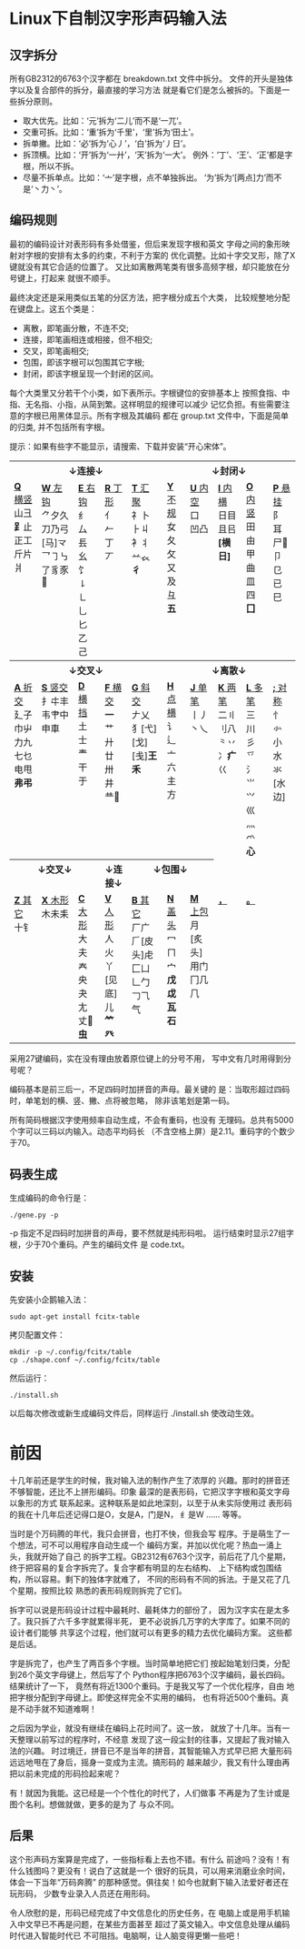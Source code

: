 # Linux下自制汉字形声码输入法

## 汉字拆分

所有GB2312的6763个汉字都在 breakdown.txt 文件中拆分。
文件的开头是独体字以及复合部件的拆分，最直接的学习方法
就是看它们是怎么被拆的。下面是一些拆分原则。

 * 取大优先。比如：‘元’拆为‘二儿’而不是‘一兀’。
 * 交重可拆。比如：‘重’拆为‘千里’，‘里’拆为‘田土’。
 * 拆单撇。比如：‘必’拆为‘心丿’，‘白’拆为‘丿日’。
 * 拆顶横。比如：‘开’拆为‘一廾’，‘天’拆为‘一大’。
   例外：‘丁’、‘王’、‘正’都是字根，所以不拆。
 * 尽量不拆单点。比如：‘亠’是字根，点不单独拆出。
   ‘为’拆为‘[两点]力’而不是‘丶力丶’。

## 编码规则

最初的编码设计对表形码有多处借鉴，但后来发现字根和英文
字母之间的象形映射对字根的安排有太多的约束，不利于方案的
优化调整。比如十字交叉形，除了X键就没有其它合适的位置了。
又比如离散两笔类有很多高频字根，却只能放在分号键上，打起来
就很不顺手。

最终决定还是采用类似五笔的分区方法，把字根分成五个大类，
比较规整地分配在键盘上。这五个类是：
 * 离散，即笔画分散，不连不交;
 * 连接，即笔画相连或相接，但不相交;
 * 交叉，即笔画相交;
 * 包围，即该字根可以包围其它字根;
 * 封闭，即该字根呈现一个封闭的区间。

每个大类里又分若干个小类，如下表所示。字根键位的安排基本上
按照食指、中指、无名指、小指，从简到繁。这样明显的规律可以减少
记忆负担。有些需要注意的字根已用黑体显示。所有字根及其编码
都在 group.txt 文件中，下面是简单的归类, 并不包括所有字根。

提示：如果有些字不能显示，请搜索、下载并安装“开心宋体”。
<table>
    <tr valign='top'>
        <th colspan='5'>↓连接↓</th>
        <th colspan='5'>↓封闭↓</th>
    </tr>
    <tr valign='top'>
        <td><ins><b>Q</b> 横竖</ins><br>山彐<b>⻊</b>止正工斤片爿</td>
        <td><ins><b>W</b> 左钩</ins><br>⺈夕久刀乃弓[马]龴乛㇆㇉了豸豕𧰨</td>
        <td><ins><b>E</b> 右钩</ins><br>纟厶镸幺饣㇙㇗乚匕乙己</td>
        <td><ins><b>R</b> 丁形</ins><br>亻𠂉丁丆</td>
        <td><ins><b>T</b> 汇聚</ins><br>礻卜⺊丩衤丬䒑𧘇<b>彳</b></td>
        <td><ins><b>Y</b> 不规</ins><br>女夂攵又及彑<b>五</b></td>
        <td><ins><b>U</b> 内空</ins><br>口<br>凹凸</td>
        <td><ins><b>I</b> 内横</ins><br>日目且㠯<b>[横日]</b></td>
        <td><ins><b>O</b> 内竖</ins><br>田由甲曲皿四<b>囗</b></td>
        <td><ins><b>P</b> 悬挂</ins><br>阝耳尸𠃜卩㔾已巳</td>
    </tr>
    <tr valign='top'>
        <th colspan='5'>↓交叉↓</th>
        <th colspan='5'>↓离散↓</th>
    </tr>
    <tr valign='top'>
        <td><ins><b>A</b> 折交</ins><br>廴子巾屮力九七乜电甩<b>弗弔</b></td>
        <td><ins><b>S</b> 竖交</ins><br>扌㐄丰韦肀中申車</td>
        <td><ins><b>D</b> 横挡</ins><br>土士龶干于</td>
        <td><ins><b>F</b> 横交</ins><br><b>一</b>艹廾廿卅井龷𠀎</td>
        <td><ins><b>G</b> 斜交</ins><br>𠂇乂犭[弋][戈][戋]<b>王禾</b></td>
        <td><ins><b>H</b> 点横</ins><br>讠辶亠六主方</td>
        <td><ins><b>J</b> 单笔</ins><br>丨丿丶乀</td>
        <td><ins><b>K</b> 两笔</ins><br>二〢刂八⺀丷冫<b>疒</b>巜</td>
        <td><ins><b>L</b> 多笔</ins><br>三川彡乊氵⺌ ⺍巛灬爫<b>心</b></td>
        <td><ins><b>;</b> 对称</ins><br>忄㣺小水氺[水边]</td>
    </tr>
    <tr valign='top'>
        <th colspan='3'>↓交叉↓</th>
        <th colspan='1'>↓连接↓</th>
        <th colspan='3'>↓包围↓</th>
    </tr>
    <tr valign='top'>
        <td><ins><b>Z</b> 其它</ins><br>十钅</td>
        <td><ins><b>X</b> 木形</ins><br>木未耒</td>
        <td><ins><b>C</b> 大形</ins><br>大夫𡗗央夬尢丈𡗜<b>虫</b></td>
        <td><ins><b>V</b> 人形</ins><br>人火丫<br>[见底]儿<b>⺮癶</b></td>
        <td><ins><b>B</b> 其它</ins><br>厂广𠂆[皮头]虍匚凵𠃊勹𠃌⺄气</td>
        <td><ins><b>N</b> 盖头</ins><br>冖ㄇ宀<b>戊戉瓦石</b></td>
        <td><ins><b>M</b> 上包</ins><br>月[炙头]用门冂几𠘨</td>
        <td><ins><b>，</b></ins></td>
        <td><ins><b>。</b></ins></td>
</table>

采用27键编码，实在没有理由放着原位键上的分号不用，
写中文有几时用得到分号呢？

编码基本是前三后一，不足四码时加拼音的声母。最关键的
是：当取形超过四码时，单笔划的横、竖、撇、点将被忽略，
除非该笔划是第一码。

所有简码根据汉字使用频率自动生成，不会有重码，也没有
无理码。总共有5000个字可以三码以内输入。动态平均码长
（不含空格上屏）是2.11。重码字的个数少于70。

## 码表生成

生成编码的命令行是：

    ./gene.py -p

-p 指定不足四码时加拼音的声母，要不然就是纯形码啦。
运行结束时显示27组字根，少于70个重码。产生的编码文件
是 code.txt。

## 安装

先安装小企鹅输入法：

    sudo apt-get install fcitx-table

拷贝配置文件：

    mkdir -p ~/.config/fcitx/table
    cp ./shape.conf ~/.config/fcitx/table

然后运行：

    ./install.sh

以后每次修改或新生成编码文件后，同样运行 ./install.sh
使改动生效。

# 前因

十几年前还是学生的时候，我对输入法的制作产生了浓厚的
兴趣。那时的拼音还不够智能，还比不上拼形编码。印象
最深的是表形码，它把汉字字根和英文字母以象形的方式
联系起来。这种联系是如此地深刻，以至于从未实际使用过
表形码的我在十几年后还记得口是O，女是A，门是N，
纟是W …… 等等。

当时是个万码腾的年代，我只会拼音，也打不快，但我会写
程序。于是萌生了一个想法，可不可以用程序自动生成一个
编码方案，并加以优化呢？热血一涌上头，我就开始了自己
的拆字工程。GB2312有6763个汉字，前后花了几个星期，
终于把容易的复合字拆完了。复合字都有明显的左右结构、
上下结构或包围结构，所以容易。剩下的独体字就难了，
不同的形码有不同的拆法。于是又花了几个星期，按照比较
熟悉的表形码规则拆完了它们。

拆字可以说是形码设计过程中最耗时、最耗体力的部份了，
因为汉字实在是太多了。我只拆了六千多字就累得半死，
更不必说拆几万字的大字库了。如果不同的设计者们能够
共享这个过程，他们就可以有更多的精力去优化编码方案。
这些都是后话。

字是拆完了，也产生了两百多个字根。当时简单地把它们
按起始笔划归类，分配到26个英文字母键上，然后写了个
Python程序把6763个汉字编码，最长四码。结果统计了一下，
竟然有将近1300个重码。于是我又写了一个优化程序，自由
地把字根分配到字母键上。即使这样完全不实用的编码，
也有将近500个重码。真是不动手就不知道难啊！

之后因为学业，就没有继续在编码上花时间了。这一放，
就放了十几年。当有一天整理以前写过的程序时，不经意
发现了这一段尘封的往事，又提起了我对输入法的兴趣。
时过境迁，拼音已不是当年的拼音，其智能输入方式早已把
大量形码远远地甩在了身后，摇身一变成为主流。搞形码的
越来越少，我又有什么理由再把以前未完成的形码捡起来呢？

有！就因为我能。这已经是一个个性化的时代了，人们做事
不再是为了生计或是图个名利。想做就做，更多的是为了
与众不同。

## 后果

这个形声码方案算是完成了，一些指标看上去也不错。有什么
前途吗？没有！有什么钱图吗？更没有！说白了这就是一个
很好的玩具，可以用来消磨业余时间，体会一下当年“万码奔腾”
的那种感觉。俱往矣！如今也就剩下输入法爱好者还在玩形码，
少数专业录入人员还在用形码。

令人欣慰的是，形码已经完成了中文信息化的历史任务，在
电脑上或是用手机输入中文早已不再是问题，在某些方面甚至
超过了英文输入。中文信息处理从编码时代进入智能时代已
不可阻挡。电脑啊，让人脑变得更懒一些吧！
